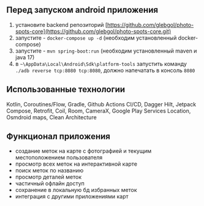 ## Перед запуском android приложения
1. установите backend репозиторий [https://github.com/glebgol/photo-spots-core](https://github.com/glebgol/photo-spots-core.git)
2. запустите - `docker-compose up -d` (необходим установленный docker-compose)
3. запустите - `mvn spring-boot:run` (необходим установленный maven и java 17)
4. в `~\AppData\Local\Android\Sdk\platform-tools` запустить команду `./adb reverse tcp:8080 tcp:8080`, должно напечатать в консоль `8080`

## Использованные технологии
Kotlin, Coroutines/Flow, Gradle, Github Actions CI/CD, Dagger Hilt, Jetpack Compose, Retrofit, Coil, Room, CameraX, Google Play Services Location, Osmdroid maps, Clean Architecture

## Функционал приложения
- создание меток на карте с фотографией и текущим местоположением пользователя
- просмотр всех меток на интерактивной карте
- поиск меток по названию
- просмотр деталей меток
- частичный офлайн доступ
- сохранение в локальную бд избранных меток
- интеграция с другими приложениями карт
